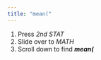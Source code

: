 ```yaml
---
title: "mean("
---
```


1. Press *2nd STAT*
2. Slide over to *MATH*
3. Scroll down to find ***mean(***
